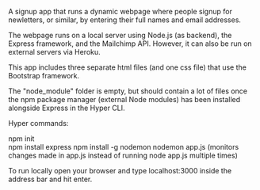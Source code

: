 A signup app that runs a dynamic webpage where people signup for newletters, or similar, by entering their full names and email addresses.

The webpage runs on a local server using Node.js (as backend), the Express framework, and the Mailchimp API. However, it can also be run on external servers via Heroku.

This app includes three separate html files (and one css file) that use the Bootstrap framework. 

The "node_module" folder is empty, but should contain a lot of files once the npm package manager (external Node modules) has been installed alongside Express in the Hyper CLI.

Hyper commands:

npm init  
npm install express
npm install -g nodemon 
nodemon app.js (monitors changes made in app.js instead of running node app.js multiple times)

To run locally open your browser and type	localhost:3000 inside the address bar and hit enter. 
